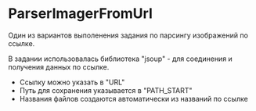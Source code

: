 # ParserImagerFromUrl
Один из вариантов выполенения задания по парсингу изображений по ссылке.

В задании использовалась библиотека "jsoup" - для соединения и получения данных по ссылке.

- Ссылку можно указать в "URL"
- Путь для сохранения указывается в "PATH_START"
- Названия файлов создаются автоматически из названий по ссылке
